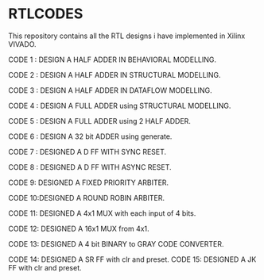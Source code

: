 # RTLCODES
This repository contains all the RTL designs i have implemented in Xilinx VIVADO.


CODE 1 : DESIGN A HALF ADDER IN BEHAVIORAL MODELLING.

CODE 2 : DESIGN A HALF ADDER IN STRUCTURAL MODELLING.

CODE 3 : DESIGN A HALF ADDER IN DATAFLOW MODELLING.

CODE 4 : DESIGN A FULL ADDER using STRUCTURAL MODELLING.

CODE 5 : DESIGN A FULL ADDER using 2 HALF ADDER.

CODE 6 : DESIGN A 32 bit ADDER using generate.

CODE 7 : DESIGNED A D FF WITH SYNC RESET.

CODE 8 : DESIGNED A D FF WITH ASYNC RESET.

CODE 9: DESIGNED A FIXED PRIORITY ARBITER.

CODE 10:DESIGNED A ROUND ROBIN ARBITER.

CODE 11: DESIGNED A  4x1 MUX with each input of 4 bits.

CODE 12: DESIGNED A 16x1 MUX from 4x1. 

CODE 13: DESIGNED A 4 bit BINARY to GRAY CODE CONVERTER.

CODE 14: DESIGNED A SR FF with clr and preset.
CODE 15: DESIGNED A JK FF with clr and preset.
